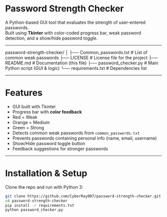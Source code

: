 # Password Strength Checker

A Python-based GUI tool that evaluates the strength of user-entered passwords.  
Built using **Tkinter** with color-coded progress bar, weak password detection, and a show/hide password toggle.

---
password-strength-checker/
│
├── Common_passwords.txt    # List of common weak passwords
├── LICENSE                 # License file for the project
├── README.md               # Documentation (this file)
├── password_checker.py     # Main Python script (GUI & logic)
└── requirements.txt        # Dependencies list

---

# Features
-  GUI built with Tkinter
-  Progress bar with **color feedback**
  - Red = Weak
  - Orange = Medium
  - Green = Strong
-  Detects common weak passwords from `common_passwords.txt`
-  Prevents passwords containing personal info (name, email, username)
-  Show/Hide password toggle button
-  Feedback suggestions for stronger passwords

---

# Installation & Setup
Clone the repo and run with Python 3:

```bash
git clone https://github.com/CyberRay007/password-strength-checker.git
cd password-strength-checker
pip install -r requirements.txt
python password_checker.py


